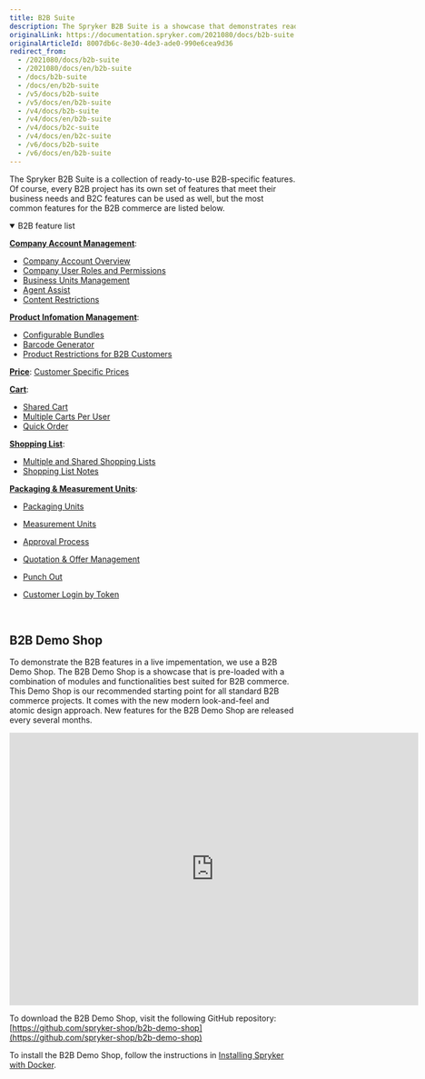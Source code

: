 ```yaml
---
title: B2B Suite
description: The Spryker B2B Suite is a showcase that demonstrates ready-to-use B2B-specific Spryker features in a live implementation.
originalLink: https://documentation.spryker.com/2021080/docs/b2b-suite
originalArticleId: 8007db6c-8e30-4de3-ade0-990e6cea9d36
redirect_from:
  - /2021080/docs/b2b-suite
  - /2021080/docs/en/b2b-suite
  - /docs/b2b-suite
  - /docs/en/b2b-suite
  - /v5/docs/b2b-suite
  - /v5/docs/en/b2b-suite
  - /v4/docs/b2b-suite
  - /v4/docs/en/b2b-suite
  - /v4/docs/b2c-suite
  - /v4/docs/en/b2c-suite
  - /v6/docs/b2b-suite
  - /v6/docs/en/b2b-suite
---
```


The Spryker B2B Suite is a collection of ready-to-use B2B-specific features. Of course, every B2B project has its own set of features that meet their business needs and B2C features can be used as well, but the most common features for the B2B commerce are listed below.

<details open>
<summary>B2B feature list</summary>

[**Company Account Management**](/docs/scos/user/features/{{page.version}}/company-account-feature-overview/company-account-feature-overview.html):

* [Company Account Overview](/docs/scos/user/features/{{page.version}}/company-account-feature-overview/company-account-feature-overview.html-overview)
* [Company User Roles and Permissions](/docs/scos/user/features/{{page.version}}/company-account-feature-overview/company-user-roles-and-permissions-overview.html)
* [Business Units Management](https://documentation.spryker.com/2021080/docs/business-unit-management)
* [Agent Assist](https://documentation.spryker.com/2021080/docs/agent-assist)
* [Content Restrictions](https://documentation.spryker.com/2021080/docs/customer-access)

[**Product Infomation Management**](https://documentation.spryker.com/2021080/docs/product-information-management):

* [Configurable Bundles](https://documentation.spryker.com/2021080/docs/configurable-bundle)
* [Barcode Generator](https://documentation.spryker.com/2021080/docs/product-barcode)
* [Product Restrictions for B2B Customers](https://documentation.spryker.com/2021080/docs/merchant-product-restrictions)

[**Price**](/docs/scos/user/features/{{page.version}}/prices-feature-overview/prices-feature-overview.html):
[Customer Specific Prices](/docs/scos/user/features/{{page.version}}/prices-feature-overview/prices-feature-overview.html-per-merchant-relation)

[**Cart**](/docs/scos/user/features/{{site.ersion}}/cart-feature-overview/cart-feature-overview.html):

* [Shared Cart](https://documentation.spryker.com/2021080/docs/shared-carts)
* [Multiple Carts Per User](https://documentation.spryker.com/2021080/docs/multiple-carts)
* [Quick Order](https://documentation.spryker.com/2021080/docs/quick-add-to-cart)

[**Shopping List**](/docs/scos/user/features/{{page.version}}/shopping-lists-feature-overview/shopping-lists-feature-overview.html):

* [Multiple and Shared Shopping Lists](https://documentation.spryker.com/2021080/docs/multiple-shared-shopping-lists)
* [Shopping List Notes](/docs/scos/user/features/{{page.version}}/shopping-lists-feature-overview/shopping-lists-feature-overview.html)

[**Packaging & Measurement Units**](https://documentation.spryker.com/2021080/docs/packaging-units):

* [Packaging Units](https://documentation.spryker.com/2021080/docs/packaging-units)
* [Measurement Units](https://documentation.spryker.com/2021080/docs/measurement-units)

* [Approval Process](https://documentation.spryker.com/2021080/docs/approval-process)
* [Quotation & Offer Management](/docs/scos/user/features/{{page.version}}/quotation-process/quotation-process.html)
* [Punch Out](https://documentation.spryker.com/2021080/docs/punchout-201907)
* [Customer Login by Token](/docs/scos/user/features/{{page.version}}/company-account-feature-overview/customer-login-by-token-overview.html)
<br>
</details>

## B2B Demo Shop
To demonstrate the B2B features in a live impementation, we use a B2B Demo Shop. The B2B Demo Shop is a showcase that is pre-loaded with a combination of modules and functionalities best suited for B2B commerce. This Demo Shop is our recommended starting point for all standard B2B commerce projects. It comes with the new modern look-and-feel and atomic design approach. New features for the B2B Demo Shop are released every several months.

<iframe src="https://fast.wistia.net/embed/iframe/gfmntivjsn" title="B2B Demo Shop Overview" allowtransparency="true" frameborder="0" scrolling="no" class="wistia_embed" name="wistia_embed" allowfullscreen="0" mozallowfullscreen="0" webkitallowfullscreen="0" oallowfullscreen="0" msallowfullscreen="0" width="720" height="480"></iframe>

To download the B2B Demo Shop, visit the following GitHub repository: [https://github.com/spryker-shop/b2b-demo-shop](https://github.com/spryker-shop/b2b-demo-shop)

To install the B2B Demo Shop, follow the instructions in [Installing Spryker with Docker](/docs/dev/setup/installing-spryker-with-docker/installing-spryker-with-docker.html).
